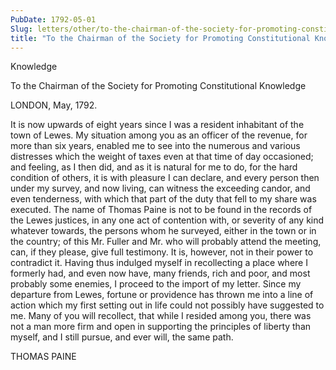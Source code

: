 ```yaml
---
PubDate: 1792-05-01
Slug: letters/other/to-the-chairman-of-the-society-for-promoting-constitutional-knowledge
title: "To the Chairman of the Society for Promoting Constitutional Knowledge"
---
```


   Knowledge

   To the Chairman of the Society for Promoting Constitutional Knowledge

   LONDON, May, 1792.

   It is now upwards of eight years since I was a resident inhabitant of the
   town of Lewes. My situation among you as an officer of the revenue, for
   more than six years, enabled me to see into the numerous and various
   distresses which the weight of taxes even at that time of day occasioned;
   and feeling, as I then did, and as it is natural for me to do, for the
   hard condition of others, it is with pleasure I can declare, and every
   person then under my survey, and now living, can witness the exceeding
   candor, and even tenderness, with which that part of the duty that fell to
   my share was executed. The name of Thomas Paine is not to be found in the
   records of the Lewes justices, in any one act of contention with, or
   severity of any kind whatever towards, the persons whom he surveyed,
   either in the town or in the country; of this Mr. Fuller and Mr. who will
   probably attend the meeting, can, if they please, give full testimony. It
   is, however, not in their power to contradict it. Having thus indulged
   myself in recollecting a place where I formerly had, and even now have,
   many friends, rich and poor, and most probably some enemies, I proceed to
   the import of my letter. Since my departure from Lewes, fortune or
   providence has thrown me into a line of action which my first setting out
   in life could not possibly have suggested to me. Many of you will
   recollect, that while I resided among you, there was not a man more firm
   and open in supporting the principles of liberty than myself, and I still
   pursue, and ever will, the same path.

   THOMAS PAINE
